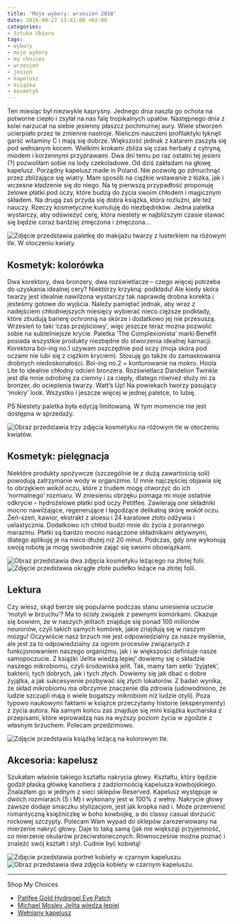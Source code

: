 ```yaml
---
title: 'Moje wybory: wrzesień 2018'
date: 2018-09-27 13:41:00 +02:00
categories:
- Sztuka Ubioru
tags:
- wybory
- moje wybory
- my choices
- wrzesień
- jesień
- kapelusz
- książka
- kosmetyk
---
```


<olela-narrative>
Ten miesiąc był niezwykle kapryśny. Jednego dnia naszła go ochota na potworne ciepło i zsyłał na nas falę tropikalnych upałów. Następnego dnia z kolei narzucał na siebie jesienny płaszcz pochmurnej aury. Wiele stworzeń ucierpiało przez te zmienne nastroje. Nieliczni nauczeni profilaktyki łyknęli garść witaminy C i mają się dobrze. Większość jednak z katarem zaszyła się pod wełnianym kocem. Wielkimi krokami zbliża się czas herbaty z cytryną, miodem i korzennymi przyprawami. Dwa dni temu po raz ostatni tej jesieni (?) pozwoliłam sobie na lody czekoladowe. Od dziś zakładam na głowę kapelusz. Porządny kapelusz made in Poland. Nie pozwolę go zdmuchnąć przez zbliżające się wiatry. Mam sposób na ciężkie wstawanie z łóżka, jak i wczesne kładzenie się do niego. Na tę pierwszą przypadłość proponuję żelowe płatki pod oczy, które budzą do życia swoim chłodem i magicznym składem. Na drugą zaś przyda się dobra książka, która rozluźni, ale też nauczy. Rzeczy kosmetyczne kumuluję do niezbędników. Jedna paletka wystarczy, aby odświeżyć cerę, która niestety w najbliższym czasie stawać się będzie coraz bardziej zmęczona i zmęczona…
</olela-narrative>

![Zdjęcie przedstawia paletkę do makijażu twarzy z lusterkiem na różowym tle. W otoczeniu kwiaty.](https://assets2.ello.co/uploads/asset/attachment/8270060/ello-optimized-6f588d61.jpg)

## Kosmetyk: kolorówka

Dwa korektory, dwa bronzery, dwa rozświetlacze – czego więcej potrzeba do uzyskania idealnej cery? Niektórzy krzykną: podkładu! Ale kiedy skóra twarzy jest idealnie nawilżona wystarczy tak naprawdę drobna korekta i jesteśmy gotowe do wyjścia. Należy pamiętać jednak, aby wraz z nadejściem chłodniejszych miesięcy wybierać nieco cięższe podkłady, które zbudują barierę ochronną na skórze i dodatkowo jej nie przesuszą. Wrzesień to taki ‘czas przejściowy’, więc jeszcze teraz można pozwolić sobie na subtelniejsze krycie. Paletka ‘The Complexionista’ marki Benefit posiada wszystkie produkty niezbędne do stworzenia idealnej karnacji. Korektora boi-ing no.1 używam oszczędnie pod oczy (moja skóra pod oczami nie lubi się z ciężkim kryciem). Stosuję go także do zamaskowania drobnych niedoskonałości. Boi-ing no.2 = konturowanie na mokro. Hoola Lite to idealnie chłodny odcień bronzera. Rozświetlacz Dandelion Twinkle jest dla mnie odrobinę za ciemny i za ciepły, dlatego również służy mi za bronzer, do ocieplenia twarzy. Watt’s Up! Na powiekach tworzy pasujący ‘mokry’ look. Wszystko i jeszcze więcej w jednej paletce, to lubię.

PS Niestety paletka była edycją limitowaną. W tym momencie nie jest dostępna w sprzedaży.

![Obraz przedstawia trzy zdjęcia kosmetyku na różowym tle w otoczeniu kwiatów.](https://assets1.ello.co/uploads/asset/attachment/8270065/ello-optimized-c11a4747.jpg)

## Kosmetyk: pielęgnacja

Niektóre produkty spożywcze (szczególnie te z dużą zawartością soli) powodują zatrzymanie wody w organizmie. U mnie najczęściej objawia się to obrzękiem wokół oczu, które z trudem mogę otworzyć do ich ‘normalnego’ rozmiaru. W zniesieniu obrzęku pomaga mi moje ostatnie odkrycie – hydrożelowe płatki pod oczy Petitfee. Zawierają one składniki mocno nawilżające, regenerujące i łagodzące delikatną skórę wokół oczu. Żeń-szeń, kawior, ekstrakt z aloesu i 24 karatowe złoto odżywia i uelastycznia. Dodatkowo ich chłód budzi mnie do życia z porannego marazmu. Płatki są bardzo mocno nasączone składnikami aktywnymi, dlatego aplikuję je na nieco dłużej niż 20 minut. Podczas, gdy one wykonują swoją robotę ja mogę swobodnie zająć się swoimi obowiązkami.

![Obraz przedstawia dwa zdjęcia kosmetyku leżącego na złotej folii.](https://assets2.ello.co/uploads/asset/attachment/8270069/ello-optimized-d49d6be8.jpg)
![Zdjęcie przedstawia okrągłe złote pudełko leżące na złotej folii.](https://assets0.ello.co/uploads/asset/attachment/8270072/ello-optimized-841f0d17.jpg)

## Lektura

Czy wiesz, skąd bierze się popularne podczas stanu uniesienia uczucie ‘motyli w brzuchu’? Ma to ścisły związek z pewnymi komórkami. Okazuje się bowiem, że w naszych jelitach znajduje się ponad 100 milionów neuronów, czyli takich samych komórek, jakie znajdują się w naszym mózgu! Oczywiście nasz brzuch nie jest odpowiedzialny za nasze myślenie, ale jest za to odpowiedzialny za ogrom procesów związanych z funkcjonowaniem naszego organizmu, jak i w większości definiuje nasze samopoczucie. Z książki ‘Jelita wiedzą lepiej’ dowiemy się o składzie naszego mikrobiomu, czyli środowiska jelit. Tak, mamy tam setki ‘żyjątek’, bakterii, tych dobrych, jak i tych złych. Dowiemy się jak dbać o dobre żyjątka, a jak sukcesywnie pozbywać się złych lokatorów. Z badań wynika, że skład mikrobiomu ma olbrzymie znaczenie dla zdrowia (udowodniono, że ludzie szczupli mają o wiele bogatszy mikrobiom niż ludzie otyli). Poza typowo naukowymi faktami w książce przeczytamy historie (eksperymenty) z życia autora. Na samym końcu zaś znajduje się mini książka kucharska z przepisami, które wprowadzą nas na wyższy poziom życia w zgodzie z własnym brzuchem. Polecam przedzimowo. 

![Zdjęcie przedstawia książkę leżącą na kolorowym tle.](https://assets0.ello.co/uploads/asset/attachment/8270083/ello-optimized-3c43fbaf.jpg)

## Akcesoria: kapelusz

Szukałam właśnie takiego kształtu nakrycia głowy. Kształtu, który będzie godził płaską główkę kanotiera z zadziornością kapelusza kowbojskiego. Znalazłam go w jednym z sieci sklepów Reserved. Kapelusz występuje w dwóch rozmiarach (S i M) i wykonany jest w 100% z wełny. 
Nakrycie głowy zawsze dodaje smaczku stylizacjom, jest jak kropka nad i. Może przemienić romantyczną księżniczkę w boho kowbojkę, a do classy casual dorzucić rockowej szczypty. Polecam Wam wypad do sklepów zarezerwowany na mierzenie nakryć głowy. Daje to taką samą (jak nie większą) przyjemność, co mierzenie okularów przeciwsłonecznych. Równocześnie można poznać i znaleźć swój kształt i styl. Cudnie być kobietą!

![Zdjęcie przedstawia portret kobiety w czarnym kapeluszu.](https://assets2.ello.co/uploads/asset/attachment/8270080/ello-optimized-b1ceb3fe.jpg)
![Obraz przedstawia dwa zdjęcia kobiety w czarnym kapeluszu.](https://assets0.ello.co/uploads/asset/attachment/8270076/ello-optimized-fd0223d3.jpg)

-----------------

Shop My Choices


* [Patifee Gold Hydrogel Eye Patch](https://looktop.pl/pl/p/Petitfee-Gold-Hydrogel-Eye-Patch-60-platkow/1479)
* [Michael Mosley Jelita wiedzą lepiej](https://www.empik.com/jelita-wiedza-lepiej-jak-zrewolucjonizowac-sposob-odzywiania-i-zmienic-od-wewnatrz-swoje-cialo-mosley-michael,p1187000016,ksiazka-p?gclid=Cj0KCQjwlqLdBRCKARIsAPxTGaWvPSwix-PVqaC3EI-srQF6Yup6NK6C7SKSI1H1lzq3GHRnECUDTP8aAqI7EALw_wcB&gclsrc=aw.ds)
* [Wełniany kapelusz](https://www.reserved.com/pl/pl/up203-99x/ladies-hat)
